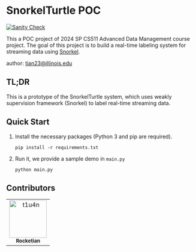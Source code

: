 # SnorkelTurtle POC

[![Sanity Check](https://github.com/t1u4n/snorkel-turtle-poc/actions/workflows/sanity-check.yaml/badge.svg)](https://github.com/t1u4n/snorkel-turtle-poc/actions/workflows/sanity-check.yaml)

This a POC project of 2024 SP CS511 Advanced Data Management course project. The goal of this project is to build a real-time labeling system for streaming data using [Snorkel](https://www.snorkel.org/).

author: [tian23@illinois.edu](mailto:tian23@illinois.edu)

## TL;DR
This is a prototype of the SnorkelTurtle system, which uses weakly supervision framework (Snorkel) to label real-time streaming data.

## Quick Start
1. Install the necessary packages (Python 3 and pip are required).

    ```
    pip install -r requirements.txt
    ```

2. Run it, we provide a sample demo in `main.py`
    ```
    python main.py
    ```

## Contributors

<!-- readme: contributors -start -->
<table>
<tr>
    <td align="center">
        <a href="https://github.com/t1u4n">
            <img src="https://avatars.githubusercontent.com/u/109491891?v=4" width="100;" alt="t1u4n"/>
            <br />
            <sub><b>Rocketian</b></sub>
        </a>
    </td></tr>
</table>
<!-- readme: contributors -end -->